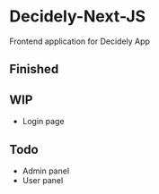 # Decidely-Next-JS
Frontend application for Decidely App


## Finished

## WIP
+ Login page

## Todo
+ Admin panel
+ User panel
